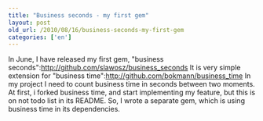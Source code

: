 ```yaml
---
title: "Business seconds - my first gem"
layout: post
old_url: /2010/08/16/business-seconds-my-first-gem
categories: ['en']
---
```

In June, I have released my first gem, "business seconds":http://github.com/slawosz/business_seconds It is very simple extension for "business time":http://github.com/bokmann/business_time
In my project I need to count business time in seconds between two moments. At first, i forked business time, and start implementing my feature, but this is on not todo list in its README. So, I wrote a separate gem, which is using business time in its dependencies.
